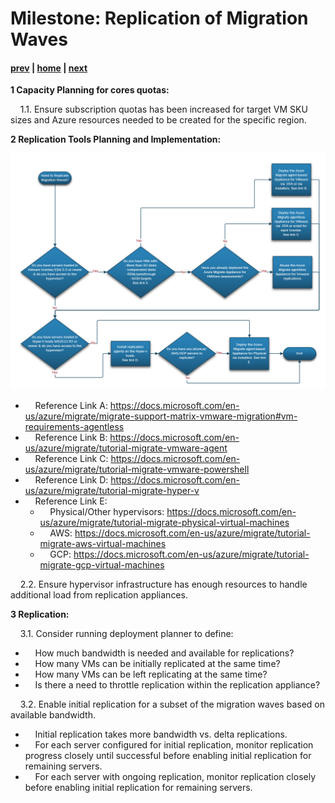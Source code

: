 # Milestone: Replication of Migration Waves

#### [prev](./landingzone.md) | [home](./welcome.md)  | [next](./testing.md)

**1 Capacity Planning for cores quotas:** 

&nbsp;&nbsp;&nbsp;&nbsp;1.1\. Ensure subscription quotas has been increased for target VM SKU sizes and Azure resources needed to be created for the specific region.

**2 Replication Tools Planning and Implementation:** 

![Concept Diagram](https://github.com/Azure/fta-liftandshift-dcmigration/blob/main/png/replication-workflow.PNG)

- &nbsp;&nbsp;&nbsp;&nbsp;Reference Link A: https://docs.microsoft.com/en-us/azure/migrate/migrate-support-matrix-vmware-migration#vm-requirements-agentless
- &nbsp;&nbsp;&nbsp;&nbsp;Reference Link B: https://docs.microsoft.com/en-us/azure/migrate/tutorial-migrate-vmware-agent
- &nbsp;&nbsp;&nbsp;&nbsp;Reference Link C: https://docs.microsoft.com/en-us/azure/migrate/tutorial-migrate-vmware-powershell
- &nbsp;&nbsp;&nbsp;&nbsp;Reference Link D: https://docs.microsoft.com/en-us/azure/migrate/tutorial-migrate-hyper-v
- &nbsp;&nbsp;&nbsp;&nbsp;Reference Link E: 
    - &nbsp;&nbsp;&nbsp;&nbsp;Physical/Other hypervisors: https://docs.microsoft.com/en-us/azure/migrate/tutorial-migrate-physical-virtual-machines
    - &nbsp;&nbsp;&nbsp;&nbsp;AWS: https://docs.microsoft.com/en-us/azure/migrate/tutorial-migrate-aws-virtual-machines
    - &nbsp;&nbsp;&nbsp;&nbsp;GCP: https://docs.microsoft.com/en-us/azure/migrate/tutorial-migrate-gcp-virtual-machines

&nbsp;&nbsp;&nbsp;&nbsp;2.2\. Ensure hypervisor infrastructure has enough resources to handle additional load from replication appliances.

**3 Replication:** 

&nbsp;&nbsp;&nbsp;&nbsp;3.1\. Consider running deployment planner to define:

- &nbsp;&nbsp;&nbsp;&nbsp;How much bandwidth is needed and available for replications?
- &nbsp;&nbsp;&nbsp;&nbsp;How many VMs can be initially replicated at the same time?
- &nbsp;&nbsp;&nbsp;&nbsp;How many VMs can be left replicating at the same time?
- &nbsp;&nbsp;&nbsp;&nbsp;Is there a need to throttle replication within the replication appliance?

&nbsp;&nbsp;&nbsp;&nbsp;3.2\. Enable initial replication for a subset of the migration waves based on available bandwidth.
- &nbsp;&nbsp;&nbsp;&nbsp;Initial replication takes more bandwidth vs. delta replications.
- &nbsp;&nbsp;&nbsp;&nbsp;For each server configured for initial replication, monitor replication progress closely until successful before enabling initial replication for remaining servers.
- &nbsp;&nbsp;&nbsp;&nbsp;For each server with ongoing replication, monitor replication closely before enabling initial replication for remaining servers.